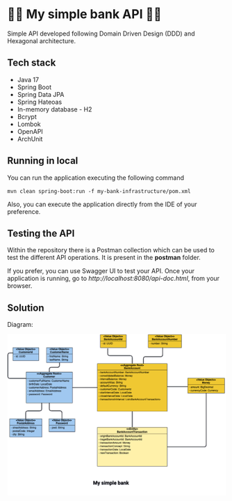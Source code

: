 # 🏦🏦 My simple bank API 🏦🏦

Simple API developed following Domain Driven Design (DDD) and Hexagonal architecture.

## Tech stack
- Java 17
- Spring Boot
- Spring Data JPA
- Spring Hateoas
- In-memory database - H2
- Bcrypt
- Lombok
- OpenAPI
- ArchUnit

## Running in local
You can run the application executing the following command
```
mvn clean spring-boot:run -f my-bank-infrastructure/pom.xml
```
Also, you can execute the application directly from the IDE
of your preference.

## Testing the API
Within the repository there is a Postman collection which can be used to
test the different API operations. It is present in the **postman** folder.

If you prefer, you can use Swagger UI to test your API. Once your application is running,
go to _http://localhost:8080/api-doc.html_, from your browser.

## Solution
Diagram:

![Model](images/my-simple-bank-diagram.png)
